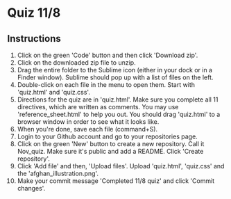 # Quiz 11/8

## Instructions

1. Click on the green 'Code' button and then click 'Download zip'.
2. Click on the downloaded zip file to unzip.
3. Drag the entire folder to the Sublime icon (either in your dock or in a Finder window). Sublime should pop up with a list of files on the left.
4. Double-click on each file in the menu to open them. Start with 'quiz.html' and 'quiz.css'.
5. Directions for the quiz are in 'quiz.html'. Make sure you complete all 11 directives, which are written as comments. You may use 'reference_sheet.html' to help you out. You should drag 'quiz.html' to a browser window in order to see what it looks like.
6. When you're done, save each file (command+S).
7. Login to your Github account and go to your repositories page.
8. Click on the green 'New' button to create a new repository. Call it Nov_quiz. Make sure it's public and add a README. Click 'Create repository'.
9. Click 'Add file' and then, 'Upload files'. Upload 'quiz.html', 'quiz.css' and the 'afghan_illustration.png'.
10. Make your commit message 'Completed 11/8 quiz' and click 'Commit changes'.
